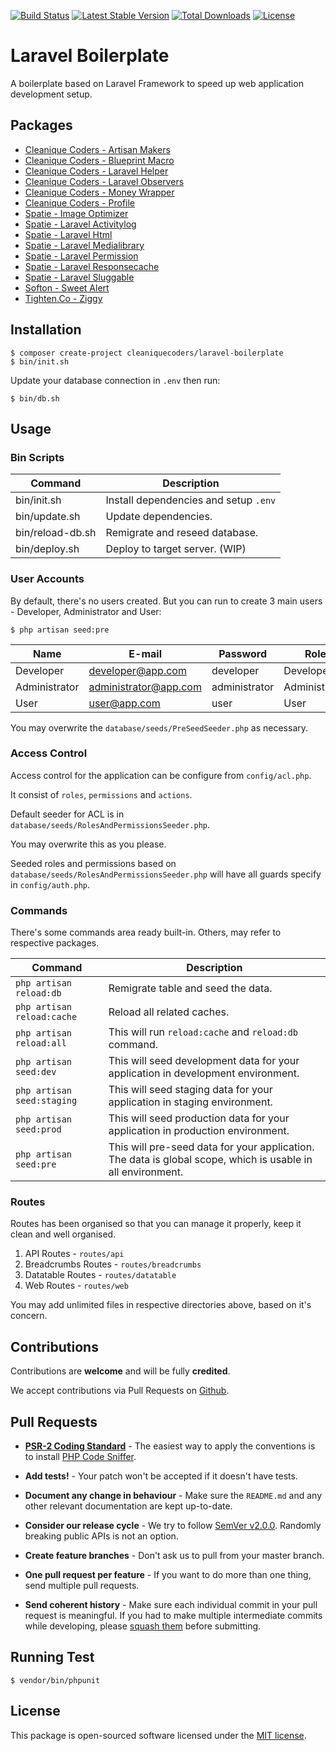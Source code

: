 [![Build Status](https://travis-ci.org/cleaniquecoders/laravel-boilerplate.svg?branch=master)](https://travis-ci.org/cleaniquecoders/laravel-boilerplate) [![Latest Stable Version](https://poser.pugx.org/cleaniquecoders/laravel-boilerplate/v/stable)](https://packagist.org/packages/cleaniquecoders/laravel-boilerplate) [![Total Downloads](https://poser.pugx.org/cleaniquecoders/laravel-boilerplate/downloads)](https://packagist.org/packages/cleaniquecoders/laravel-boilerplate) [![License](https://poser.pugx.org/cleaniquecoders/laravel-boilerplate/license)](https://packagist.org/packages/cleaniquecoders/laravel-boilerplate)

# Laravel Boilerplate

A boilerplate based on Laravel Framework to speed up web application development setup.

## Packages

- [Cleanique Coders - Artisan Makers](https://github.com/cleaniquecoders/artisan-makers)
- [Cleanique Coders - Blueprint Macro](https://github.com/cleaniquecoders/blueprint-macro)
- [Cleanique Coders - Laravel Helper](https://github.com/cleaniquecoders/laravel-helper)
- [Cleanique Coders - Laravel Observers](https://github.com/cleaniquecoders/laravel-helpers)
- [Cleanique Coders - Money Wrapper](https://github.com/cleaniquecoders/money-wrapper)
- [Cleanique Coders - Profile](https://github.com/cleaniquecoders/profile)
- [Spatie - Image Optimizer](https://github.com/spatie/image-optimizer)
- [Spatie - Laravel Activitylog](https://github.com/spatie/)
- [Spatie - Laravel Html](https://github.com/spatie/laravel-html)
- [Spatie - Laravel Medialibrary](https://github.com/spatie/laravel-medialibrary)
- [Spatie - Laravel Permission](https://github.com/spatie/laravel-permission)
- [Spatie - Laravel Responsecache](https://github.com/spatie/laravel-responsecache)
- [Spatie - Laravel Sluggable](https://github.com/spatie/laravel-sluggable)
- [Softon - Sweet Alert](https://github.com/softon/sweetalert)
- [Tighten.Co - Ziggy](https://github.com/tightenco/ziggy)

## Installation

```
$ composer create-project cleaniquecoders/laravel-boilerplate
$ bin/init.sh
```

Update your database connection in `.env` then run:

```
$ bin/db.sh 
```

## Usage

### Bin Scripts

|           Command          |              Description              |
|----------------------------|---------------------------------------|
| bin/init.sh                | Install dependencies and setup `.env` |
| bin/update.sh              | Update dependencies.                  |
| bin/reload-db.sh           | Remigrate and reseed database.        |
| bin/deploy.sh              | Deploy to target server. (WIP)        |

### User Accounts


By default, there's no users created. But you can run to create 3 main users - Developer, Administrator and User: 

```
$ php artisan seed:pre
```

|      Name     |         E-mail        |    Password   |      Role     |
|---------------|-----------------------|---------------|---------------|
| Developer     | developer@app.com     | developer     | Developer     |
| Administrator | administrator@app.com | administrator | Administrator |
| User          | user@app.com          | user          | User          |

You may overwrite the `database/seeds/PreSeedSeeder.php` as necessary.

### Access Control

Access control for the application can be configure from `config/acl.php`. 

It consist of `roles`, `permissions` and `actions`. 

Default seeder for ACL is in `database/seeds/RolesAndPermissionsSeeder.php`. 

You may overwrite this as you please.

Seeded roles and permissions based on `database/seeds/RolesAndPermissionsSeeder.php` will have all guards specify in `config/auth.php`.

### Commands

There's some commands area ready built-in. Others, may refer to respective packages.

|           Command          |                                                 Description                                                 |
|----------------------------|-------------------------------------------------------------------------------------------------------------|
| `php artisan reload:db`    | Remigrate table and seed the data.                                                                          |
| `php artisan reload:cache` | Reload all related caches.                                                                                  |
| `php artisan reload:all`   | This will run `reload:cache` and `reload:db` command.                                                       |
| `php artisan seed:dev`     | This will seed development data for your application in development environment.                            |
| `php artisan seed:staging` | This will seed staging data for your application in staging environment.                                    |
| `php artisan seed:prod`    | This will seed production data for your application in production environment.                              |
| `php artisan seed:pre`     | This will pre-seed data for your application. The data is global scope, which is usable in all environment. |

### Routes

Routes has been organised so that you can manage it properly, keep it clean and well organised.

1. API Routes - `routes/api`
2. Breadcrumbs Routes - `routes/breadcrumbs`
3. Datatable Routes - `routes/datatable`
4. Web Routes - `routes/web`

You may add unlimited files in respective directories above, based on it's concern.

## Contributions

Contributions are **welcome** and will be fully **credited**.

We accept contributions via Pull Requests on [Github](https://github.com/spatie/laravel-permission).

## Pull Requests

- **[PSR-2 Coding Standard](https://github.com/php-fig/fig-standards/blob/master/accepted/PSR-2-coding-style-guide.md)** - The easiest way to apply the conventions is to install [PHP Code Sniffer](http://pear.php.net/package/PHP_CodeSniffer).

- **Add tests!** - Your patch won't be accepted if it doesn't have tests.

- **Document any change in behaviour** - Make sure the `README.md` and any other relevant documentation are kept up-to-date.

- **Consider our release cycle** - We try to follow [SemVer v2.0.0](http://semver.org/). Randomly breaking public APIs is not an option.

- **Create feature branches** - Don't ask us to pull from your master branch.

- **One pull request per feature** - If you want to do more than one thing, send multiple pull requests.

- **Send coherent history** - Make sure each individual commit in your pull request is meaningful. If you had to make multiple intermediate commits while developing, please [squash them](http://www.git-scm.com/book/en/v2/Git-Tools-Rewriting-History#Changing-Multiple-Commit-Messages) before submitting.

## Running Test

```
$ vendor/bin/phpunit
```

## License

This package is open-sourced software licensed under the [MIT license](http://opensource.org/licenses/MIT).
